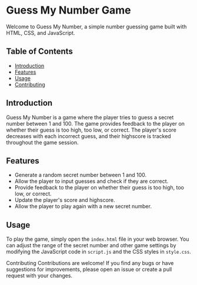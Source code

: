 # Guess My Number Game

Welcome to Guess My Number, a simple number guessing game built with HTML, CSS, and JavaScript.

## Table of Contents

- [Introduction](#introduction)
- [Features](#features)
- [Usage](#usage)
- [Contributing](#contributing)

## Introduction

Guess My Number is a game where the player tries to guess a secret number between 1 and 100. The game provides feedback to the player on whether their guess is too high, too low, or correct. The player's score decreases with each incorrect guess, and their highscore is tracked throughout the game session.

## Features

- Generate a random secret number between 1 and 100.
- Allow the player to input guesses and check if they are correct.
- Provide feedback to the player on whether their guess is too high, too low, or correct.
- Update the player's score and highscore.
- Allow the player to play again with a new secret number.

## Usage

To play the game, simply open the `index.html` file in your web browser. You can adjust the range of the secret number and other game settings by modifying the JavaScript code in `script.js` and the CSS styles in `style.css`.

Contributing
Contributions are welcome! If you find any bugs or have suggestions for improvements, please open an issue or create a pull request with your changes.

